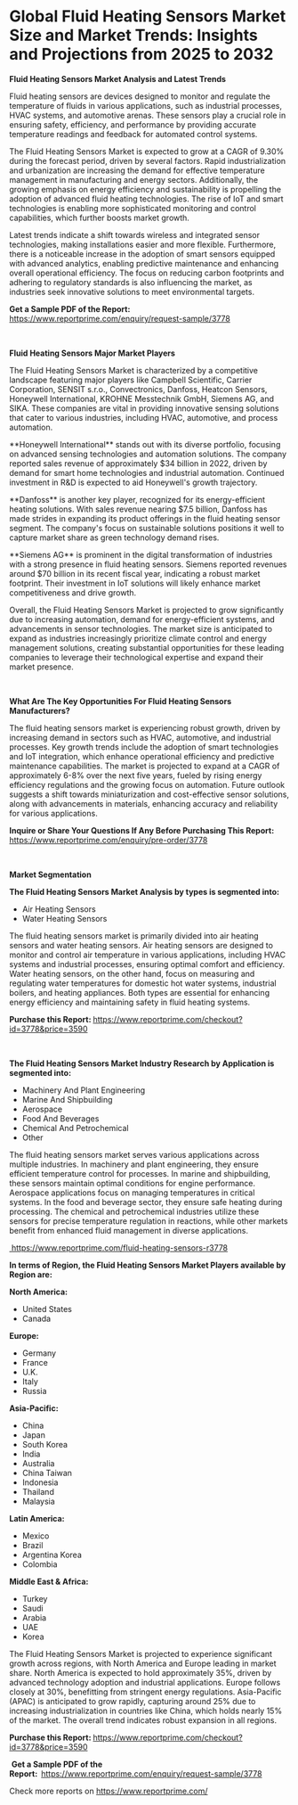 <p><h1>Global Fluid Heating Sensors Market Size and Market Trends: Insights and Projections from 2025 to 2032</h1></p><p><strong>Fluid Heating Sensors Market Analysis and Latest Trends</strong></p>
<p><p>Fluid heating sensors are devices designed to monitor and regulate the temperature of fluids in various applications, such as industrial processes, HVAC systems, and automotive arenas. These sensors play a crucial role in ensuring safety, efficiency, and performance by providing accurate temperature readings and feedback for automated control systems.</p><p>The Fluid Heating Sensors Market is expected to grow at a CAGR of 9.30% during the forecast period, driven by several factors. Rapid industrialization and urbanization are increasing the demand for effective temperature management in manufacturing and energy sectors. Additionally, the growing emphasis on energy efficiency and sustainability is propelling the adoption of advanced fluid heating technologies. The rise of IoT and smart technologies is enabling more sophisticated monitoring and control capabilities, which further boosts market growth.</p><p>Latest trends indicate a shift towards wireless and integrated sensor technologies, making installations easier and more flexible. Furthermore, there is a noticeable increase in the adoption of smart sensors equipped with advanced analytics, enabling predictive maintenance and enhancing overall operational efficiency. The focus on reducing carbon footprints and adhering to regulatory standards is also influencing the market, as industries seek innovative solutions to meet environmental targets.</p></p>
<p><strong>Get a Sample PDF of the Report:&nbsp;</strong> <a href="https://www.reportprime.com/enquiry/request-sample/3778?utm_campaign=3058&utm_medium=2&utm_source=Github&utm_content=ia&utm_term=18032025&utm_id=fluid-heating-sensors">https://www.reportprime.com/enquiry/request-sample/3778</a></p>
<p>&nbsp;</p>
<p><strong>Fluid Heating Sensors Major Market Players</strong></p>
<p><p>The Fluid Heating Sensors Market is characterized by a competitive landscape featuring major players like Campbell Scientific, Carrier Corporation, SENSIT s.r.o., Convectronics, Danfoss, Heatcon Sensors, Honeywell International, KROHNE Messtechnik GmbH, Siemens AG, and SIKA. These companies are vital in providing innovative sensing solutions that cater to various industries, including HVAC, automotive, and process automation.</p><p>**Honeywell International** stands out with its diverse portfolio, focusing on advanced sensing technologies and automation solutions. The company reported sales revenue of approximately $34 billion in 2022, driven by demand for smart home technologies and industrial automation. Continued investment in R&D is expected to aid Honeywell's growth trajectory.</p><p>**Danfoss** is another key player, recognized for its energy-efficient heating solutions. With sales revenue nearing $7.5 billion, Danfoss has made strides in expanding its product offerings in the fluid heating sensor segment. The company's focus on sustainable solutions positions it well to capture market share as green technology demand rises.</p><p>**Siemens AG** is prominent in the digital transformation of industries with a strong presence in fluid heating sensors. Siemens reported revenues around $70 billion in its recent fiscal year, indicating a robust market footprint. Their investment in IoT solutions will likely enhance market competitiveness and drive growth.</p><p>Overall, the Fluid Heating Sensors Market is projected to grow significantly due to increasing automation, demand for energy-efficient systems, and advancements in sensor technologies. The market size is anticipated to expand as industries increasingly prioritize climate control and energy management solutions, creating substantial opportunities for these leading companies to leverage their technological expertise and expand their market presence.</p></p>
<p>&nbsp;</p>
<p><strong>What Are The Key Opportunities For Fluid Heating Sensors Manufacturers?</strong></p>
<p><p>The fluid heating sensors market is experiencing robust growth, driven by increasing demand in sectors such as HVAC, automotive, and industrial processes. Key growth trends include the adoption of smart technologies and IoT integration, which enhance operational efficiency and predictive maintenance capabilities. The market is projected to expand at a CAGR of approximately 6-8% over the next five years, fueled by rising energy efficiency regulations and the growing focus on automation. Future outlook suggests a shift towards miniaturization and cost-effective sensor solutions, along with advancements in materials, enhancing accuracy and reliability for various applications.</p></p>
<p><strong>Inquire or Share Your Questions If Any Before Purchasing This Report:</strong> <a href="https://www.reportprime.com/enquiry/pre-order/3778?utm_campaign=3058&utm_medium=2&utm_source=Github&utm_content=ia&utm_term=18032025&utm_id=fluid-heating-sensors">https://www.reportprime.com/enquiry/pre-order/3778</a></p>
<p>&nbsp;</p>
<p><strong>Market Segmentation</strong></p>
<p><strong>The Fluid Heating Sensors Market Analysis by types is segmented into:</strong></p>
<p><ul><li>Air Heating Sensors</li><li>Water Heating Sensors</li></ul></p>
<p><p>The fluid heating sensors market is primarily divided into air heating sensors and water heating sensors. Air heating sensors are designed to monitor and control air temperature in various applications, including HVAC systems and industrial processes, ensuring optimal comfort and efficiency. Water heating sensors, on the other hand, focus on measuring and regulating water temperatures for domestic hot water systems, industrial boilers, and heating appliances. Both types are essential for enhancing energy efficiency and maintaining safety in fluid heating systems.</p></p>
<p><strong>Purchase this Report:&nbsp;</strong><a href="https://www.reportprime.com/checkout?id=3778&price=3590&utm_campaign=3058&utm_medium=2&utm_source=Github&utm_content=ia&utm_term=18032025&utm_id=fluid-heating-sensors">https://www.reportprime.com/checkout?id=3778&price=3590</a></p>
<p>&nbsp;</p>
<p><strong>The Fluid Heating Sensors Market Industry Research by Application is segmented into:</strong></p>
<p><ul><li>Machinery And Plant Engineering</li><li>Marine And Shipbuilding</li><li>Aerospace</li><li>Food And Beverages</li><li>Chemical And Petrochemical</li><li>Other</li></ul></p>
<p><p>The fluid heating sensors market serves various applications across multiple industries. In machinery and plant engineering, they ensure efficient temperature control for processes. In marine and shipbuilding, these sensors maintain optimal conditions for engine performance. Aerospace applications focus on managing temperatures in critical systems. In the food and beverage sector, they ensure safe heating during processing. The chemical and petrochemical industries utilize these sensors for precise temperature regulation in reactions, while other markets benefit from enhanced fluid management in diverse applications.</p></p>
<p><a href="https://www.reportprime.com/fluid-heating-sensors-r3778?utm_campaign=3058&utm_medium=2&utm_source=Github&utm_content=ia&utm_term=18032025&utm_id=fluid-heating-sensors">&nbsp;https://www.reportprime.com/fluid-heating-sensors-r3778</a></p>
<p><strong>In terms of Region, the Fluid Heating Sensors Market Players available by Region are:</strong></p>
<p>
    <p> <strong> North America: </strong>
        <ul>
            <li>United States</li>
            <li>Canada</li>
        </ul>
        </p> 
    <p> <strong> Europe: </strong>
        <ul>
            <li>Germany</li>
            <li>France</li>
            <li>U.K.</li>
            <li>Italy</li>
            <li>Russia</li>
        </ul>
        </p> 
    <p> <strong> Asia-Pacific: </strong>
        <ul>
            <li>China</li>
            <li>Japan</li>
            <li>South Korea</li>
            <li>India</li>
            <li>Australia</li>
            <li>China Taiwan</li>
            <li>Indonesia</li>
            <li>Thailand</li>
            <li>Malaysia</li>
        </ul>
        </p> 
    <p> <strong> Latin America: </strong>
        <ul>
            <li>Mexico</li>
            <li>Brazil</li>
            <li>Argentina Korea</li>
            <li>Colombia</li>
        </ul>
        </p> 
    <p> <strong> Middle East & Africa: </strong>
        <ul>
            <li>Turkey</li>
            <li>Saudi</li>
            <li>Arabia</li>
            <li>UAE</li>
            <li>Korea</li>
        </ul>
    </p>
    </p>
<p><p>The Fluid Heating Sensors Market is projected to experience significant growth across regions, with North America and Europe leading in market share. North America is expected to hold approximately 35%, driven by advanced technology adoption and industrial applications. Europe follows closely at 30%, benefitting from stringent energy regulations. Asia-Pacific (APAC) is anticipated to grow rapidly, capturing around 25% due to increasing industrialization in countries like China, which holds nearly 15% of the market. The overall trend indicates robust expansion in all regions.</p></p>
<p><strong>Purchase this Report: </strong><a href="https://www.reportprime.com/checkout?id=3778&price=3590&utm_campaign=3058&utm_medium=2&utm_source=Github&utm_content=ia&utm_term=18032025&utm_id=fluid-heating-sensors">https://www.reportprime.com/checkout?id=3778&price=3590</a></p>
<p>&nbsp;<strong>Get a Sample PDF of the Report:&nbsp;&nbsp;</strong><a href="https://www.reportprime.com/enquiry/request-sample/3778?utm_campaign=3058&utm_medium=2&utm_source=Github&utm_content=ia&utm_term=18032025&utm_id=fluid-heating-sensors">https://www.reportprime.com/enquiry/request-sample/3778</a></p>
<p><strong></strong></p>
<p>Check more reports on <a href="https://www.reportprime.com/?utm_campaign=3058&utm_medium=2&utm_source=Github&utm_content=ia&utm_term=18032025&utm_id=fluid-heating-sensors">https://www.reportprime.com/</a></p>
